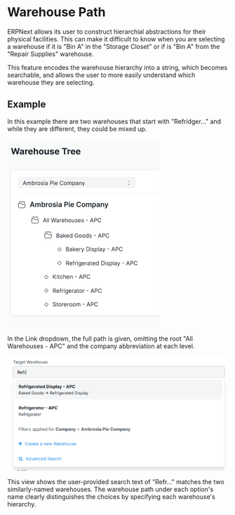 # Warehouse Path
ERPNext allows its user to construct hierarchial abstractions for their physical facilities. This can make it difficult to know when you are selecting a warehouse if it is "Bin A" in the "Storage Closet" or if is "Bin A" from the "Repair Supplies" warehouse.

This feature encodes the warehouse hierarchy into a string, which becomes searchable, and allows the user to more easily understand which warehouse they are selecting.

## Example
In this example there are two warehouses that start with "Refridger..." and while they are different, they could be mixed up.

![warehouse tree](assets/warehouse_tree.png)

In the Link dropdown, the full path is given, omitting the root "All Warehouses - APC" and the company abbreviation at each level. 

![warehouse dropdown](assets/fridge.png)

This view shows the user-provided search text of "Refr..." matches the two similarly-named warehouses. The warehouse path under each option's name clearly distinguishes the choices by specifying each warehouse's hierarchy.
